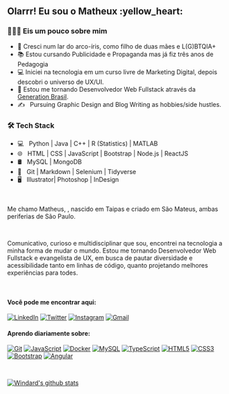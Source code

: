 <h2> Olarrr! Eu sou o Matheux :yellow_heart: </h2>

<h3> 👨🏻‍💻 Eis um pouco sobre mim </h3>

- :rainbow: Cresci num lar do arco-íris, como filho de duas mães e L(G)BTQIA+
- :books: Estou cursando Publicidade e Propaganda mas já fiz três anos de Pedagogia
- :computer: Iniciei na tecnologia em um curso livre de Marketing Digital, depois descobri o universo de UX/UI.
- :seedling: Estou me tornando Desenvolvedor Web Fullstack através da [Generation Brasil](https://github.com/ari-hacks).
- ✍️ &nbsp; Pursuing Graphic Design and Blog Writing as hobbies/side hustles.

<h3>🛠 Tech Stack</h3>

- 💻 &nbsp; Python | Java | C++ | R (Statistics) | MATLAB
- 🌐 &nbsp; HTML | CSS | JavaScript | Bootstrap | Node.js | ReactJS
- 🛢 &nbsp; MySQL | MongoDB
- 🔧 &nbsp; Git | Markdown | Selenium | Tidyverse
- 🖥 &nbsp; Illustrator| Photoshop | InDesign

<br/>


Me chamo Matheus, , nascido em Taipas e criado em São Mateus, ambas periferias de São Paulo.

<br>

Comunicativo, curioso e multidisciplinar que sou, encontrei na tecnologia a minha forma de mudar o mundo. Estou me tornando Desenvolvedor Web Fullstack e evangelista de UX, em busca de pautar diversidade e acessibilidade tanto em linhas de código, quanto projetando melhores experiências para todes.

<br>

#### Você pode me encontrar aqui:

<a href="https://www.linkedin.com/in/matheuxmuller/" target="_blank"><img src="https://img.shields.io/badge/LinkedIn-%230077B5.svg?&style=flat-square&logo=linkedin&logoColor=white" alt="LinkedIn"></a>
<a href="https://twitter.com/matheuxmuller" target="_blank"><img src="https://img.shields.io/badge/-Twitter-1da1f2?style=flat-square&labelColor=1da1f2&logo=twitter&logoColor=white" alt="Twitter"></a>
<a href="https://www.instagram.com/matheuxmuller/" target="_blank"><img src="https://img.shields.io/badge/Instagram-%23E4405F.svg?&style=flat-square&logo=instagram&logoColor=white" alt="Instagram"></a>
<a href="mailto:pushpneetsingh99@gmail.com" target="_blank"><img src="https://img.shields.io/badge/Gmail-c14438?style=flat-square&logo=Gmail&logoColor=white&link=mailto:matheuxmuller@gmail.com" alt="Gmail"></a>
<br>
  
#### Aprendo diariamente sobre:

[![Git](https://img.shields.io/badge/-Git-black?style=flat-square&logo=git&link=https://github.com/matheuxmuller/)](https://github.com/matheuxmuller/)
[![JavaScript](https://img.shields.io/badge/-JavaScript-black?style=flat-square&logo=javascript&link=https://github.com/matheuxmuller/)](https://github.com/matheuxmuller/)
[![Docker](https://img.shields.io/badge/-Docker-black?style=flat-square&logo=docker&link=https://github.com/matheuxmuller/)](https://github.com/matheuxmuller/)
[![MySQL](https://img.shields.io/badge/-MySQL-black?style=flat-square&logo=mysql&link=https://github.com/matheuxmuller/)](https://github.com/matheuxmuller/)
[![TypeScript](https://img.shields.io/badge/-TypeScript-007ACC?style=flat-square&logo=typescript&link=https://github.com/matheuxmuller/)](https://github.com/matheuxmuller/)
[![HTML5](https://img.shields.io/badge/-HTML5-E34F26?style=flat-square&logo=html5&logoColor=white&link=https://github.com/matheuxmuller/)](https://github.com/matheuxmuller/)
[![CSS3](https://img.shields.io/badge/-CSS3-1572B6?style=flat-square&logo=css3&link=https://github.com/matheuxmuller/)](https://github.com/matheuxmuller/)
[![Bootstrap](https://img.shields.io/badge/-Bootstrap-563D7C?style=flat-square&logo=bootstrap&link=https://github.com/matheuxmuller/)](https://github.com/matheuxmuller/)
[![Angular](https://img.shields.io/badge/-Angular-DD0031?style=flat-square&logo=angular&link=https://github.com/matheuxmuller/)](https://github.com/matheuxmuller/)

<br>

[![Windard's github stats](https://github-readme-stats.vercel.app/api?username=matheuxmuller&show_icons=true)](https://github.com/matheuxmuller)





<!--
Here are some ideas to get you started:

- 🔭 I’m currently working on ...
- 🌱 I’m currently learning ...
- 👯 I’m looking to collaborate on ...
- 🤔 I’m looking for help with ...
- 💬 Ask me about ...
- 📫 How to reach me: ...
- 😄 Pronouns: ...
- ⚡ Fun fact: ...
-->
